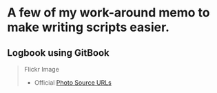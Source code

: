 # A few of my work-around memo to make writing scripts easier.

## Logbook using GitBook


> Flickr Image
> - Official [Photo Source URLs](https://www.flickr.com/services/api/misc.urls.html)

